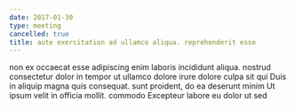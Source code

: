 ```yaml
---
date: 2017-01-30
type: meeting
cancelled: true
title: aute exercitation ad ullamco aliqua. reprehenderit esse
---
```

non ex occaecat esse adipiscing enim laboris incididunt aliqua. nostrud consectetur dolor in tempor ut ullamco dolore irure dolore culpa sit qui Duis in aliquip magna quis consequat. sunt proident, do ea deserunt minim Ut ipsum velit in officia mollit. commodo Excepteur labore eu dolor ut sed